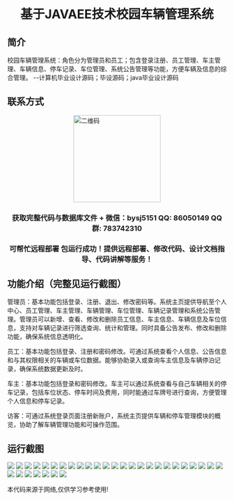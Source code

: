 <p><h1 align="center">基于JAVAEE技术校园车辆管理系统</h1></p>

## 简介
校园车辆管理系统：角色分为管理员和员工；包含登录注册、员工管理、车主管理、车辆信息、停车记录、车位管理、系统公告管理等功能，方便车辆及信息的综合管理。    --计算机毕业设计源码；毕设源码；java毕业设计源码


## 联系方式
<img src="https://bs-1329754181.cos.ap-shanghai.myqcloud.com/wx.jpg" alt="二维码" style="display: block; margin: 0 auto;" width="200px">
<p><h3 align="center">获取完整代码与数据库文件 + 微信：bysj5151 QQ: 86050149 QQ群: 783742310</h3></p>
<p><h3 align="center">可帮忙远程部署 包运行成功！提供远程部署、修改代码、设计文档指导、代码讲解等服务！</h3></p>

## 功能介绍（完整见运行截图）
管理员：基本功能包括登录、注册、退出、修改密码等。系统主页提供导航至个人中心、员工管理、车主管理、车辆管理、车位管理、车辆记录管理和系统公告管理。管理员可以新增、查看、修改和删除员工信息、车主信息、车辆信息及车位信息，支持对车辆记录进行筛选查询、统计和管理。同时具备公告发布、修改和删除功能，确保系统信息透明化。

员工：基本功能包括登录、注册和密码修改。可通过系统查看个人信息、公告信息和与其权限相关的车辆或车位数据。能够协助录入或查询车主信息及车辆停泊记录，确保系统数据更新及时。

车主：基本功能包括登录和密码修改。车主可以通过系统查看与自己车辆相关的停车记录，包括车位状态、停车时间及费用，同时能通过车牌号进行查询，方便管理个人信息和停车记录。

访客：可通过系统登录页面注册新账户，系统主页提供车辆和停车管理模块的概览，协助了解车辆管理功能和可操作范围。


## 运行截图
![](https://bs-1329754181.cos.ap-shanghai.myqcloud.com/ssm/CampusVehicleManagementSystem1/img/001.jpg)
![](https://bs-1329754181.cos.ap-shanghai.myqcloud.com/ssm/CampusVehicleManagementSystem1/img/002.jpg)
![](https://bs-1329754181.cos.ap-shanghai.myqcloud.com/ssm/CampusVehicleManagementSystem1/img/003.jpg)
![](https://bs-1329754181.cos.ap-shanghai.myqcloud.com/ssm/CampusVehicleManagementSystem1/img/004.jpg)
![](https://bs-1329754181.cos.ap-shanghai.myqcloud.com/ssm/CampusVehicleManagementSystem1/img/005.jpg)
![](https://bs-1329754181.cos.ap-shanghai.myqcloud.com/ssm/CampusVehicleManagementSystem1/img/006.jpg)
![](https://bs-1329754181.cos.ap-shanghai.myqcloud.com/ssm/CampusVehicleManagementSystem1/img/007.jpg)
![](https://bs-1329754181.cos.ap-shanghai.myqcloud.com/ssm/CampusVehicleManagementSystem1/img/008.jpg)
![](https://bs-1329754181.cos.ap-shanghai.myqcloud.com/ssm/CampusVehicleManagementSystem1/img/009.jpg)
![](https://bs-1329754181.cos.ap-shanghai.myqcloud.com/ssm/CampusVehicleManagementSystem1/img/010.jpg)
![](https://bs-1329754181.cos.ap-shanghai.myqcloud.com/ssm/CampusVehicleManagementSystem1/img/011.jpg)
![](https://bs-1329754181.cos.ap-shanghai.myqcloud.com/ssm/CampusVehicleManagementSystem1/img/012.jpg)
![](https://bs-1329754181.cos.ap-shanghai.myqcloud.com/ssm/CampusVehicleManagementSystem1/img/013.jpg)
![](https://bs-1329754181.cos.ap-shanghai.myqcloud.com/ssm/CampusVehicleManagementSystem1/img/014.jpg)
![](https://bs-1329754181.cos.ap-shanghai.myqcloud.com/ssm/CampusVehicleManagementSystem1/img/015.jpg)
![](https://bs-1329754181.cos.ap-shanghai.myqcloud.com/ssm/CampusVehicleManagementSystem1/img/016.jpg)
![](https://bs-1329754181.cos.ap-shanghai.myqcloud.com/ssm/CampusVehicleManagementSystem1/img/017.jpg)
![](https://bs-1329754181.cos.ap-shanghai.myqcloud.com/ssm/CampusVehicleManagementSystem1/img/018.jpg)
![](https://bs-1329754181.cos.ap-shanghai.myqcloud.com/ssm/CampusVehicleManagementSystem1/img/019.jpg)
![](https://bs-1329754181.cos.ap-shanghai.myqcloud.com/ssm/CampusVehicleManagementSystem1/img/020.jpg)
![](https://bs-1329754181.cos.ap-shanghai.myqcloud.com/ssm/CampusVehicleManagementSystem1/img/021.jpg)
![](https://bs-1329754181.cos.ap-shanghai.myqcloud.com/ssm/CampusVehicleManagementSystem1/img/022.jpg)
![](https://bs-1329754181.cos.ap-shanghai.myqcloud.com/ssm/CampusVehicleManagementSystem1/img/023.jpg)
![](https://bs-1329754181.cos.ap-shanghai.myqcloud.com/ssm/CampusVehicleManagementSystem1/img/024.jpg)
![](https://bs-1329754181.cos.ap-shanghai.myqcloud.com/ssm/CampusVehicleManagementSystem1/img/025.jpg)
![](https://bs-1329754181.cos.ap-shanghai.myqcloud.com/ssm/CampusVehicleManagementSystem1/img/026.jpg)
![](https://bs-1329754181.cos.ap-shanghai.myqcloud.com/ssm/CampusVehicleManagementSystem1/img/027.jpg)
![](https://bs-1329754181.cos.ap-shanghai.myqcloud.com/ssm/CampusVehicleManagementSystem1/img/028.jpg)
![](https://bs-1329754181.cos.ap-shanghai.myqcloud.com/ssm/CampusVehicleManagementSystem1/img/029.jpg)
![](https://bs-1329754181.cos.ap-shanghai.myqcloud.com/ssm/CampusVehicleManagementSystem1/img/030.jpg)
![](https://bs-1329754181.cos.ap-shanghai.myqcloud.com/ssm/CampusVehicleManagementSystem1/img/031.jpg)
![](https://bs-1329754181.cos.ap-shanghai.myqcloud.com/ssm/CampusVehicleManagementSystem1/img/032.jpg)

<p>本代码来源于网络,仅供学习参考使用!</p>
